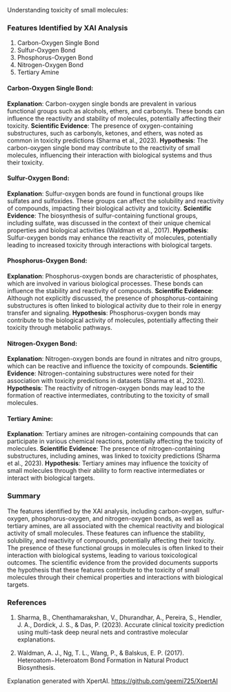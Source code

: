 Understanding toxicity of small molecules:
### Features Identified by XAI Analysis

1. Carbon-Oxygen Single Bond
2. Sulfur-Oxygen Bond
3. Phosphorus-Oxygen Bond
4. Nitrogen-Oxygen Bond
5. Tertiary Amine

#### Carbon-Oxygen Single Bond:
**Explanation**: Carbon-oxygen single bonds are prevalent in various functional groups such as alcohols, ethers, and carbonyls. These bonds can influence the reactivity and stability of molecules, potentially affecting their toxicity.
**Scientific Evidence**: The presence of oxygen-containing substructures, such as carbonyls, ketones, and ethers, was noted as common in toxicity predictions (Sharma et al., 2023).
**Hypothesis**: The carbon-oxygen single bond may contribute to the reactivity of small molecules, influencing their interaction with biological systems and thus their toxicity.

#### Sulfur-Oxygen Bond:
**Explanation**: Sulfur-oxygen bonds are found in functional groups like sulfates and sulfoxides. These groups can affect the solubility and reactivity of compounds, impacting their biological activity and toxicity.
**Scientific Evidence**: The biosynthesis of sulfur-containing functional groups, including sulfate, was discussed in the context of their unique chemical properties and biological activities (Waldman et al., 2017).
**Hypothesis**: Sulfur-oxygen bonds may enhance the reactivity of molecules, potentially leading to increased toxicity through interactions with biological targets.

#### Phosphorus-Oxygen Bond:
**Explanation**: Phosphorus-oxygen bonds are characteristic of phosphates, which are involved in various biological processes. These bonds can influence the stability and reactivity of compounds.
**Scientific Evidence**: Although not explicitly discussed, the presence of phosphorus-containing substructures is often linked to biological activity due to their role in energy transfer and signaling.
**Hypothesis**: Phosphorus-oxygen bonds may contribute to the biological activity of molecules, potentially affecting their toxicity through metabolic pathways.

#### Nitrogen-Oxygen Bond:
**Explanation**: Nitrogen-oxygen bonds are found in nitrates and nitro groups, which can be reactive and influence the toxicity of compounds.
**Scientific Evidence**: Nitrogen-containing substructures were noted for their association with toxicity predictions in datasets (Sharma et al., 2023).
**Hypothesis**: The reactivity of nitrogen-oxygen bonds may lead to the formation of reactive intermediates, contributing to the toxicity of small molecules.

#### Tertiary Amine:
**Explanation**: Tertiary amines are nitrogen-containing compounds that can participate in various chemical reactions, potentially affecting the toxicity of molecules.
**Scientific Evidence**: The presence of nitrogen-containing substructures, including amines, was linked to toxicity predictions (Sharma et al., 2023).
**Hypothesis**: Tertiary amines may influence the toxicity of small molecules through their ability to form reactive intermediates or interact with biological targets.

### Summary
The features identified by the XAI analysis, including carbon-oxygen, sulfur-oxygen, phosphorus-oxygen, and nitrogen-oxygen bonds, as well as tertiary amines, are all associated with the chemical reactivity and biological activity of small molecules. These features can influence the stability, solubility, and reactivity of compounds, potentially affecting their toxicity. The presence of these functional groups in molecules is often linked to their interaction with biological systems, leading to various toxicological outcomes. The scientific evidence from the provided documents supports the hypothesis that these features contribute to the toxicity of small molecules through their chemical properties and interactions with biological targets.

### References

1. Sharma, B., Chenthamarakshan, V., Dhurandhar, A., Pereira, S., Hendler, J. A., Dordick, J. S., & Das, P. (2023). Accurate clinical toxicity prediction using multi-task deep neural nets and contrastive molecular explanations.

2. Waldman, A. J., Ng, T. L., Wang, P., & Balskus, E. P. (2017). Heteroatom−Heteroatom Bond Formation in Natural Product Biosynthesis.

Explanation generated with XpertAI. https://github.com/geemi725/XpertAI